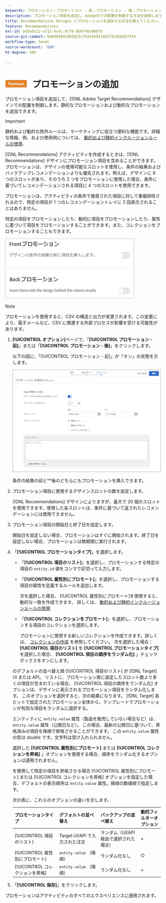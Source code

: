 ```yaml
---
keywords: プロモーション；プロモーション — 前；プロモーション — 後；プロモーションタイプ；項目のリスト；属性別にプロモート；コレクションをプロモート
description: プロモーション項目を追加し、Adobe内での配置を制御する方法を説明します [!DNL Target] Recommendationsのデザイン。 静的なプロモーションおよび動的なプロモーションを追加できます。
title: Recommendations Designs にプロモーションを追加する方法を教えてください。
feature: Recommendations
exl-id: bd5e5e12-a712-4c4c-9cf8-6b0f4834067b
source-git-commit: 0d8d04091968923c7d343692140279c026d579f4
workflow-type: tm+mt
source-wordcount: '688'
ht-degree: 50%

---
```


# ![PREMIUM](/help/assets/premium.png) プロモーションの追加

プロモーション項目を追加して、[!DNL Adobe Target Recommendations] デザインでの配置を制御します。静的なプロモーションおよび動的なプロモーションを追加できます。

>[!IMPORTANT]
>
>静的および動的な除外ルールは、マーケティングに役立つ便利な機能です。詳細な情報、例、および使用例については、 [動的および静的インクルージョンルールの使用](/help/c-recommendations/c-algorithms/use-dynamic-and-static-inclusion-rules.md#concept_4CB5C0FA705D4E449BD0B37B3D987F9F).

[!DNL Recommendations] アクティビティを作成するときは、[!DNL Recommendations] デザインにプロモーション項目を含めることができます。プロモーションは、デザインの使用可能なスロットを使用し、条件の結果およびバックアップレコメンデーションよりも優先されます。例えば、デザインに 6 つのスロットがあり、そのうち 2 つをプロモーションに使用した場合、条件に基づいてレコメンデーションされる項目に 4 つのスロットを使用できます。

プロモーションは、アクティビティの条件で推奨された項目に対して重複排除されるので、特定の項目が 1 つのレコメンデーショントレイに 2 回表示されることはありません。

特定の項目をプロモーションしたり、動的に項目をプロモーションしたり、属性に基づいて項目をプロモーションすることができます。また、コレクションをプロモーションすることもできます。

![[!UICONTROL プロモーション — 前] および [!UICONTROL プロモーション — 後] オプション [!DNL Target] UI](assets/add_promotion_toggles.png)

>[!NOTE]
>
>プロモーションを使用すると、CSV の構造と出力が変更されます。この変更により、電子メールなど、CSV に関連する外部プロセスが影響を受ける可能性があります。

1. **[!UICONTROL オプション]**&#x200B;ページで、「**[!UICONTROL プロモーション - 前]**」または「**[!UICONTROL プロモーション - 後]**」をクリックします。

   以下の図に、「[!UICONTROL プロモーション - 前]」が「オン」の状態を示します。

   ![「プロモーション - 前」オプションを追加](/help/c-recommendations/t-create-recs-activity/assets/add_promotion_front.png)

   条件の結果の前と&#x200B;**&#x200B;後のどちらにもプロモーションを挿入できます。

1. プロモーション項目に使用するデザインスロットの数を設定します。

   [!DNL Recommendations] デザインによりますが、最大で 20 個のスロットを使用できます。使用した各スロットは、条件に基づいて返されたレコメンデーションには使用できません。

1. プロモーション項目の開始日と終了日を設定します。

   開始日を設定しない場合、プロモーションはすぐに開始されます。終了日を設定しない場合、プロモーションは無期限に実行されます。

1. 「**[!UICONTROL プロモーションタイプ]**」を選択します。

   * 「**[!UICONTROL 項目のリスト]**」を選択し、プロモーションする特定の項目の `entity.id` 値をコンマで区切って入力します。

   * 「**[!UICONTROL 属性別にプロモート]**」を選択し、プロモーションする項目の属性を定義するルールを追加します。

      次を選択した場合、 [!UICONTROL 属性別にプロモート]を使用すると、動的な一致を作成できます。 詳しくは、 [動的および静的インクルージョンルールの使用](/help/c-recommendations/c-algorithms/use-dynamic-and-static-inclusion-rules.md#concept_4CB5C0FA705D4E449BD0B37B3D987F9F).

   * 「**[!UICONTROL コレクションをプロモート]**」を選択し、プロモーションする項目のコレクションを選択します。

      プロモーションに使用する新しいコレクションを作成できます。詳しくは、 [コレクションの作成](/help/c-recommendations/c-products/collections.md#task_1256DFF6842141FCAADD9E1428EF7F08) を参照してください。
   次を選択した場合： **[!UICONTROL 項目のリスト]** を **[!UICONTROL プロモーションタイプ]**&#x200B;を選択した場合、 **[!UICONTROL 項目の順序をランダム化]** 」チェックボックスをオンにします。

   のデフォルトの並べ替え順 [!UICONTROL 項目のリスト] が [!DNL Target] UI または API。 リストに、プロモーション用に設定したスロット数より多くの項目が含まれている場合、 [!UICONTROL 項目の順序をランダム化] オプションは、デザインに表示されるプロモーション項目をランダム化します。 このオプションを選択すると、次の結果になります。 [!DNL Target] 各ヒットで設定されたプロモーション全体から、テンプレートでプロモーションが有効な項目をランダムに選択する。

   エンティティに `entity.value` 属性（製品を販売していない場合など）は、 `entity.value` 属性（公開日など）。 この場合、最新の公開日に基づいて、昇格済みの項目を降順で昇格させることができます。 この `entity.value` 属性の型は double です。文字列は受け入れられません。

   選択した **[!UICONTROL 属性別にプロモート]** または **[!UICONTROL コレクションを昇格]** 」オプションを使用する場合、順序をランダム化するオプションは適用されません。

   を使用して特定の項目を昇格させる場合 [!UICONTROL 属性別にプロモート] または [!UICONTROL コレクションを昇格] オプションを指定した場合、デフォルトの表示順序は `entity.value` 属性。降順の数値順で指定します。

   次の表に、これらのオプションの違いを示します。

   | プロモーションタイプ | デフォルトの並べ替え | バックアップの並べ替え | 動的フィルターオプション |
   | --- | --- | --- | --- |
   | [!UICONTROL 項目のリスト] | Target UI/API で入力された注文 | ランダム（UI/API 経由で選択された場合） | × |
   | [!UICONTROL 属性別にプロモート] | `entity.value` （降順） | ランダム化なし | ○ |
   | [!UICONTROL コレクションを昇格] | `entity.value` （降順） | ランダム化なし | × |

1. 「**[!UICONTROL 保存]**」をクリックします。

プロモーションはアクティビティのすべてのエクスペリエンスに適用されます。

